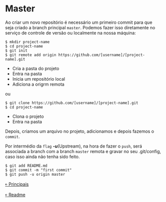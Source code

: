 # Master

Ao criar um novo repositório é necessário um primeiro commit para que seja criado a branch principal `master`. Podemos fazer isso diretamente no serviço de controle de versão ou localmente na nossa máquina: 

``` 
$ mkdir project-name
$ cd project-name
$ git init
$ git remote add origin https://github.com/[username]/[project-name].git
```

- Cria a pasta do projeto
- Entra na pasta
- Inicia um repositório local
- Adiciona a origrm remota

ou 

``` 
$ git clone https://github.com/[username]/[project-name].git
$ cd project-name
``` 

- Clona o projeto
- Entra na pasta


Depois, criamos um arquivo no projeto, adicionamos e depois fazemos o `commit`. 

Por intermédio da `flag` ***-u***(Upstream), na hora de fazer o `push`, será associada a branch com a branch `master` remota e gravar no seu .git/config, caso isso ainda não tenha sido feito.

```
$ git add README.md
$ git commit -m "first commit"
$ git push -u origin master
```


[&#65513; Principais](https://github.com/doc-solutions/documentation-gitflow/blob/master/source/branches/main.md)

[&#65513; Readme](https://github.com/doc-solutions/documentation-gitflow/blob/master/README.md)